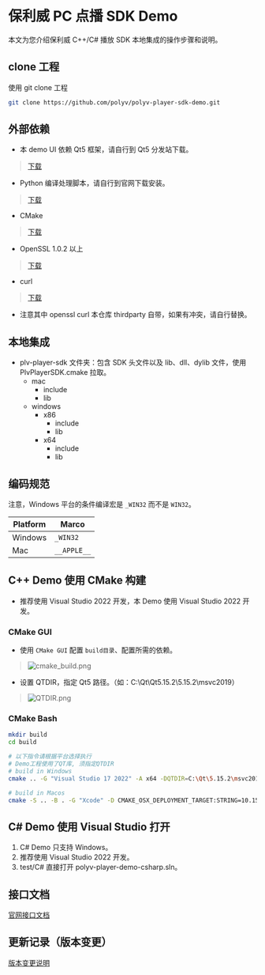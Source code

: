 # 保利威 PC 点播 SDK Demo

本文为您介绍保利威 C++/C# 播放 SDK 本地集成的操作步骤和说明。

## clone 工程

使用 git clone 工程

```bash
git clone https://github.com/polyv/polyv-player-sdk-demo.git

```

## 外部依赖

* 本 demo UI 依赖 Qt5 框架，请自行到 Qt5 分发站下载。
  
 > [下载](http://download.qt.io/)
  
* Python 编译处理脚本，请自行到官网下载安装。
  
 > [下载](https://www.python.org/downloads/)

* CMake

 > [下载](https://cmake.org/download/)

* OpenSSL 1.0.2 以上

 > [下载](https://oomake.com/download/openssl)

* curl
  
 > [下载](https://github.com/curl/curl/)

* 注意其中 openssl curl 本仓库 thirdparty 自带，如果有冲突，请自行替换。

## 本地集成

* plv-player-sdk 文件夹：包含 SDK 头文件以及 lib、dll、dylib 文件，使用 PlvPlayerSDK.cmake 拉取。
  * mac
    * include
    * lib
  * windows
    * x86
      * include
      * lib
    * x64
      * include
      * lib

## 编码规范

注意，Windows 平台的条件编译宏是 `_WIN32` 而不是 `WIN32`。

| Platform | Marco       |
| -------- | ----------- |
| Windows  | `_WIN32`    |
| Mac      | `__APPLE__` |

## C++ Demo 使用 CMake 构建

* 推荐使用 Visual Studio 2022 开发，本 Demo 使用 Visual Studio 2022 开发。

### CMake GUI

* 使用 `CMake GUI` 配置 `build目录`、配置所需的依赖。

 > ![cmake_build.png](https://help.polyv.net/img/vod/pc_player/CMAKE.png)

* 设置 QTDIR，指定 Qt5 路径。（如：C:\Qt\Qt5.15.2\5.15.2\msvc2019）
  
 > ![QTDIR.png](https://help.polyv.net/img/vod/pc_player/QTDIR.png)

### CMake Bash

```bash
mkdir build
cd build

# 以下指令请根据平台选择执行
# Demo工程使用了QT库, 须指定QTDIR
# build in Windows
cmake .. -G "Visual Studio 17 2022" -A x64 -DQTDIR=C:\Qt\5.15.2\msvc2019_64

# build in Macos
cmake -S .. -B . -G "Xcode" -D CMAKE_OSX_DEPLOYMENT_TARGET:STRING=10.15 -DQTDIR:PATH=/Users/polyv/Qt/5.15.2/clang_64

```

## C# Demo 使用 Visual Studio 打开

1. C# Demo 只支持 Windows。
2. 推荐使用 Visual Studio 2022 开发。
3. test/C# 直接打开 polyv-player-demo-csharp.sln。

## 接口文档

[官网接口文档](https://help.polyv.net/#/vod/pc_player/Interface)

## 更新记录（版本变更）

[版本变更说明](RELEASE-NOTES.md)
